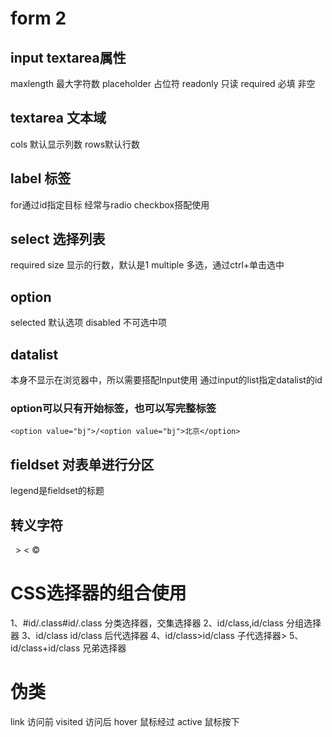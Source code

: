 # form 2
## input textarea属性
maxlength 最大字符数
placeholder 占位符
readonly 只读
required 必填 非空
## textarea 文本域
cols 默认显示列数 rows默认行数
## label 标签
for通过id指定目标
经常与radio checkbox搭配使用
## select 选择列表
 required
 size 显示的行数，默认是1
 multiple 多选，通过ctrl+单击选中
## option
 selected 默认选项
 disabled 不可选中项
## datalist  
本身不显示在浏览器中，所以需要搭配Input使用
通过input的list指定datalist的id
### option可以只有开始标签，也可以写完整标签
```
<option value="bj">/<option value="bj">北京</option>
```
## fieldset 对表单进行分区
legend是fieldset的标题
## 转义字符
&nbsp;
&gt;
&lt;
&copy;
# CSS选择器的组合使用
1、#id/.class#id/.class
  分类选择器，交集选择器
2、id/class,id/class
  分组选择器
3、id/class id/class
  后代选择器
4、id/class>id/class
  子代选择器>
5、id/class+id/class
兄弟选择器
# 伪类
link 访问前
visited 访问后
hover 鼠标经过
active 鼠标按下